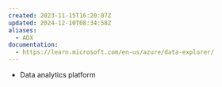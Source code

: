 ```yaml
---
created: 2023-11-15T16:20:07Z
updated: 2024-12-10T08:34:58Z
aliases:
  - ADX
documentation:
  - https://learn.microsoft.com/en-us/azure/data-explorer/
---
```

- Data analytics platform